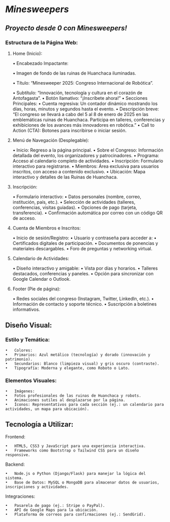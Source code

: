 # **_Minesweepers_**

## **_Proyecto desde 0 con Minesweepers!_**

### Estructura de la Página Web:

1. Home (Inicio):

	•	Encabezado Impactante:

	•	Imagen de fondo de las ruinas de Huanchaca iluminadas.

	•	Título: “Minesweeper 2025: Congreso Internacional de Robótica”.

	•	Subtítulo: “Innovación, tecnología y cultura en el corazón de Antofagasta”.
	•	Botón llamativo: “¡Inscríbete ahora!”
	•	Secciones Principales:
	•	Cuenta regresiva: Un contador dinámico mostrando los días, horas, minutos y segundos hasta el evento.
	•	Descripción breve: “El congreso se llevará a cabo del 5 al 8 de enero de 2025 en las emblemáticas ruinas de Huanchaca. Participa en talleres, conferencias y exhibiciones de los avances más innovadores en robótica.”
	•	Call to Action (CTA): Botones para inscribirse o iniciar sesión.

3. Menú de Navegación (Desplegable):

	•	Inicio: Regreso a la página principal.
	•	Sobre el Congreso: Información detallada del evento, los organizadores y patrocinadores.
	•	Programa: Acceso al calendario completo de actividades.
	•	Inscripción: Formulario interactivo para registrarse.
	•	Miembros: Área exclusiva para usuarios inscritos, con acceso a contenido exclusivo.
	•	Ubicación: Mapa interactivo y detalles de las Ruinas de Huanchaca.

4. Inscripción:

	•	Formulario interactivo:
	•	Datos personales (nombre, correo, institución, país, etc.).
	•	Selección de actividades (talleres, conferencias, visitas guiadas).
	•	Opciones de pago (tarjeta, transferencia).
	•	Confirmación automática por correo con un código QR de acceso.

5. Cuenta de Miembros e Inscritos:

	•	Inicio de sesión/Registro:
	•	Usuario y contraseña para acceder a:
	•	Certificados digitales de participación.
	•	Documentos de ponencias y materiales descargables.
	•	Foro de preguntas y networking virtual.

6. Calendario de Actividades:

	•	Diseño interactivo y amigable:
	•	Vista por días y horarios.
	•	Talleres destacados, conferencias y paneles.
	•	Opción para sincronizar con Google Calendar o Outlook.

7. Footer (Pie de página):

	•	Redes sociales del congreso (Instagram, Twitter, LinkedIn, etc.).
	•	Información de contacto y soporte técnico.
	•	Suscripción a boletines informativos.

## Diseño Visual:

### Estilo y Temática:

	•	Colores:
	•	Primarios: Azul metálico (tecnología) y dorado (innovación y patrimonio).
	•	Secundarios: Blanco (limpieza visual) y gris oscuro (contraste).
	•	Tipografía: Moderna y elegante, como Roboto o Lato.

### Elementos Visuales:

	•	Imágenes:
	•	Fotos profesionales de las ruinas de Huanchaca y robots.
	•	Animaciones sutiles al desplazarse por la página.
	•	Íconos: Representativos para cada sección (ej.: un calendario para actividades, un mapa para ubicación).

## Tecnología a Utilizar:

Frontend:

	•	HTML5, CSS3 y JavaScript para una experiencia interactiva.
	•	Frameworks como Bootstrap o Tailwind CSS para un diseño responsive.

Backend:

	•	Node.js o Python (Django/Flask) para manejar la lógica del sistema.
	•	Base de Datos: MySQL o MongoDB para almacenar datos de usuarios, inscripciones y actividades.

Integraciones:

	•	Pasarela de pago (ej.: Stripe o PayPal).
	•	API de Google Maps para la ubicación.
	•	Plataforma de correos para confirmaciones (ej.: SendGrid).


